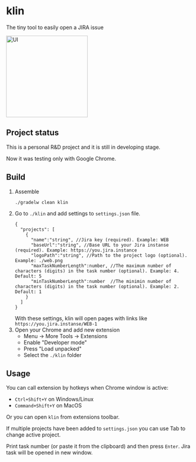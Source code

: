 # klin
The tiny tool to easily open a JIRA issue


<img width="220" alt="UI" src="https://user-images.githubusercontent.com/17144826/183296020-b69dbc77-6adc-4c15-b57b-8009ddb526ee.png">


## Project status 
This is a personal R&D project and it is still in developing stage.

Now it was testing only with Google Chrome.

## Build

1. Assemble
    ```
    ./gradelw clean klin
    ```
1. Go to `./klin` and add settings to `settings.json` file. 
   ```
   {
     "projects": [
       {
         "name":"string", //Jira key (required). Example: WEB
         "baseUrl":"string", //Base URL to your Jira instanse (required). Example: https://you.jira.instance
         "logoPath":"string", //Path to the project logo (optional). Example: ./web.png
         "maxTaskNumberLength":number, //The maximum number of characters (digits) in the task number (optional). Example: 4. Default: 5
         "minTaskNumberLength":number  //The minimin number of characters (digits) in the task number (optional). Example: 2. Default: 1
       }
     ]
   }
   ```
   With these settings, klin will open pages with links like `https://you.jira.instanse/WEB-1`
1. Open your Chrome and add new extension
    - Menu -> More Tools -> Extensions
    - Enable "Developer mode"
    - Press "Load unpacked"
    - Select the `./klin` folder

## Usage

You can call extension by hotkeys when Chrome window is active:
- `Ctrl+Shift+Y` on Windows/Linux
- `Command+Shift+Y` on MacOS

Or you can open `klin` from extensions toolbar.

If multiple projects have been added to `settings.json` you can use Tab to change active project.

Print task number (or paste it from the clipboard) and then press `Enter`. Jira task will be opened in new window.
